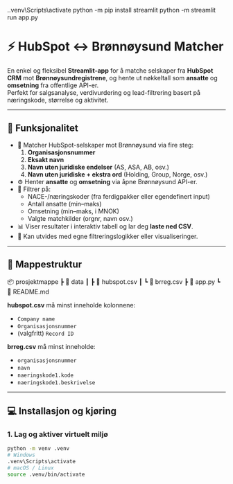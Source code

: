 .\.venv\Scripts\activate
python -m pip install streamlit
python -m streamlit run app.py


# ⚡ HubSpot ↔ Brønnøysund Matcher

En enkel og fleksibel **Streamlit-app** for å matche selskaper fra **HubSpot CRM** mot **Brønnøysundregistrene**, og hente ut nøkkeltall som **ansatte** og **omsetning** fra offentlige API-er.  
Perfekt for salgsanalyse, verdivurdering og lead-filtrering basert på næringskode, størrelse og aktivitet.  

---

## 🚀 Funksjonalitet

- 🔹 Matcher HubSpot-selskaper mot Brønnøysund via fire steg:
  1. **Organisasjonsnummer**
  2. **Eksakt navn**
  3. **Navn uten juridiske endelser** (AS, ASA, AB, osv.)
  4. **Navn uten juridiske + ekstra ord** (Holding, Group, Norge, osv.)
- ⚙️ Henter **ansatte** og **omsetning** via åpne Brønnøysund API-er.
- 🔎 Filtrer på:
  - NACE-/næringskoder (fra ferdigpakker eller egendefinert input)
  - Antall ansatte (min–maks)
  - Omsetning (min–maks, i MNOK)
  - Valgte matchkilder (orgnr, navn osv.)
- 📊 Viser resultater i interaktiv tabell og lar deg **laste ned CSV**.
- 🧩 Kan utvides med egne filtreringslogikker eller visualiseringer.

---

## 📁 Mappestruktur

📦 prosjektmappe
┣ 📂 data
┃ ┣ 📄 hubspot.csv
┃ ┗ 📄 brreg.csv
┣ 📄 app.py
┗ 📄 README.md


**hubspot.csv** må minst inneholde kolonnene:
- `Company name`
- `Organisasjonsnummer`
- (valgfritt) `Record ID`

**brreg.csv** må minst inneholde:
- `organisasjonsnummer`
- `navn`
- `naeringskode1.kode`
- `naeringskode1.beskrivelse`

---

## 💻 Installasjon og kjøring

### 1. Lag og aktiver virtuelt miljø
```bash
python -m venv .venv
# Windows
.venv\Scripts\activate
# macOS / Linux
source .venv/bin/activate
